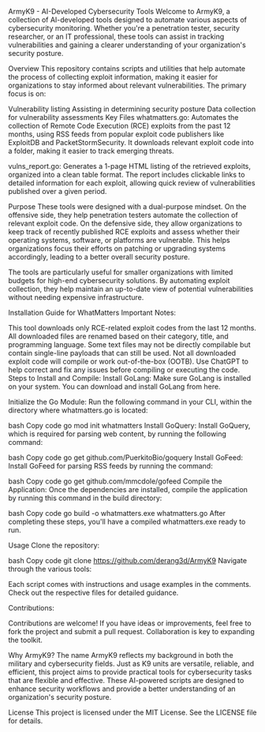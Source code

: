 ArmyK9 - AI-Developed Cybersecurity Tools
Welcome to ArmyK9, a collection of AI-developed tools designed to automate various aspects of cybersecurity monitoring. Whether you're a penetration tester, security researcher, or an IT professional, these tools can assist in tracking vulnerabilities and gaining a clearer understanding of your organization's security posture.

Overview
This repository contains scripts and utilities that help automate the process of collecting exploit information, making it easier for organizations to stay informed about relevant vulnerabilities. The primary focus is on:

Vulnerability listing
Assisting in determining security posture
Data collection for vulnerability assessments
Key Files
whatmatters.go: Automates the collection of Remote Code Execution (RCE) exploits from the past 12 months, using RSS feeds from popular exploit code publishers like ExploitDB and PacketStormSecurity. It downloads relevant exploit code into a folder, making it easier to track emerging threats.

vulns_report.go: Generates a 1-page HTML listing of the retrieved exploits, organized into a clean table format. The report includes clickable links to detailed information for each exploit, allowing quick review of vulnerabilities published over a given period.

Purpose
These tools were designed with a dual-purpose mindset. On the offensive side, they help penetration testers automate the collection of relevant exploit code. On the defensive side, they allow organizations to keep track of recently published RCE exploits and assess whether their operating systems, software, or platforms are vulnerable. This helps organizations focus their efforts on patching or upgrading systems accordingly, leading to a better overall security posture.

The tools are particularly useful for smaller organizations with limited budgets for high-end cybersecurity solutions. By automating exploit collection, they help maintain an up-to-date view of potential vulnerabilities without needing expensive infrastructure.

Installation Guide for WhatMatters
Important Notes:

This tool downloads only RCE-related exploit codes from the last 12 months.
All downloaded files are renamed based on their category, title, and programming language.
Some text files may not be directly compilable but contain single-line payloads that can still be used.
Not all downloaded exploit code will compile or work out-of-the-box (OOTB). Use ChatGPT to help correct and fix any issues before compiling or executing the code.
Steps to Install and Compile:
Install GoLang:
Make sure GoLang is installed on your system. You can download and install GoLang from here.

Initialize the Go Module:
Run the following command in your CLI, within the directory where whatmatters.go is located:

bash
Copy code
go mod init whatmatters
Install GoQuery:
Install GoQuery, which is required for parsing web content, by running the following command:

bash
Copy code
go get github.com/PuerkitoBio/goquery
Install GoFeed:
Install GoFeed for parsing RSS feeds by running the command:

bash
Copy code
go get github.com/mmcdole/gofeed
Compile the Application:
Once the dependencies are installed, compile the application by running this command in the build directory:

bash
Copy code
go build -o whatmatters.exe whatmatters.go
After completing these steps, you'll have a compiled whatmatters.exe ready to run.

Usage
Clone the repository:

bash
Copy code
git clone https://github.com/derang3d/ArmyK9
Navigate through the various tools:

Each script comes with instructions and usage examples in the comments. Check out the respective files for detailed guidance.

Contributions:

Contributions are welcome! If you have ideas or improvements, feel free to fork the project and submit a pull request. Collaboration is key to expanding the toolkit.

Why ArmyK9?
The name ArmyK9 reflects my background in both the military and cybersecurity fields. Just as K9 units are versatile, reliable, and efficient, this project aims to provide practical tools for cybersecurity tasks that are flexible and effective. These AI-powered scripts are designed to enhance security workflows and provide a better understanding of an organization's security posture.

License
This project is licensed under the MIT License. See the LICENSE file for details.
